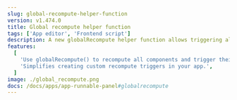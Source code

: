 ```yaml
---
slug: global-recompute-helper-function
version: v1.474.0
title: Global recompute helper function
tags: ['App editor', 'Frontend script']
description: A new globalRecompute helper function allows triggering all component runnables from frontend scripts.
features:
  [
    'Use globalRecompute() to recompute all components and trigger their runnables.',
    'Simplifies creating custom recompute triggers in your app.',
  ]
image: ./global_recompute.png
docs: /docs/apps/app-runnable-panel#globalrecompute
---
```

